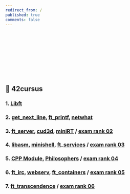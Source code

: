 ```yaml
---
redirect_from: /
published: true
comments: false
---
```

<br><br><br><br><br><br><br><br>

## 🐥 42cursus
### 1. [Libft](libft)
### 2. [get_next_line](get_next_line), [ft_printf](ft_printf), [netwhat](netwhat)
### 3. [ft_server](ft_server), [cud3d](cub3d), [miniRT](miniRT) / [exam rank 02](exam-rank-02)
### 4. [libasm](libasm), [minishell](minishell), [ft_services](ft_services) / [exam rank 03](exam-rank-03)
### 5. [CPP Module](CPP_Module), [Philosophers](Philosophers) / [exam rank 04](exam-rank-04)
### 6. [ft_irc](ft_irc), [webserv](webserv), [ft_containers](ft_containers) / [exam rank 05](exam-rank-05)
### 7. [ft_transcendence](ft_transcendence) / [exam rank 06](exam-rank-06)


<br><br><br><br><br><br><br><br><br><br>

